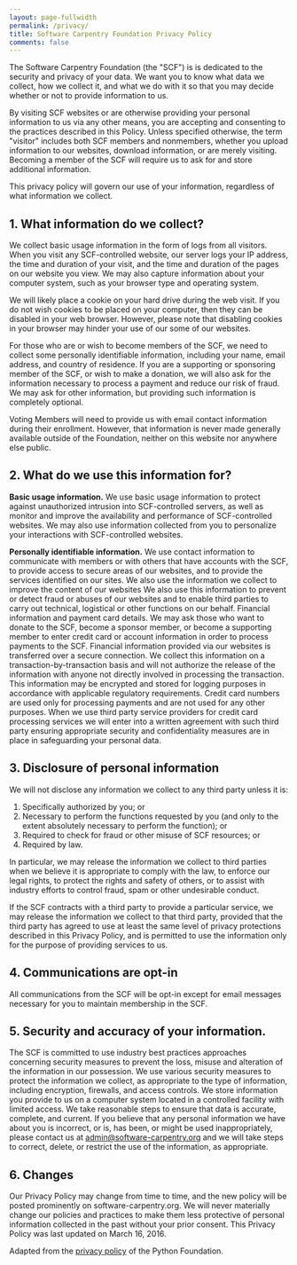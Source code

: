 ```yaml
---
layout: page-fullwidth
permalink: /privacy/
title: Software Carpentry Foundation Privacy Policy
comments: false
---
```


The Software Carpentry Foundation (the "SCF") is is dedicated to the security
and privacy of your data. We want you to know what data we collect, how we
collect it, and what we do with it so that you may decide whether or not to
provide information to us.

By visiting SCF websites or are otherwise providing your personal information to
us via any other means, you are accepting and consenting to the practices
described in this Policy. Unless specified otherwise, the term "visitor"
includes both SCF members and nonmembers, whether you upload information to our
websites, download information, or are merely visiting.  Becoming a member of
the SCF will require us to ask for and store additional information.

This privacy policy will govern our use of your information, regardless of what
information we collect.

## 1. What information do we collect?

We collect basic usage information in the form of logs from all visitors. When
you visit any SCF-controlled website, our server logs your IP address, the time
and duration of your visit, and the time and duration of the pages on our
website you view. We may also capture information about your computer system,
such as your browser type and operating system.

We will likely place a cookie on your hard drive during the web visit. If you do
not wish cookies to be placed on your computer, then they can be disabled in
your web browser. However, please note that disabling cookies in your browser
may hinder your use of our some of our websites.

For those who are or wish to become members of the SCF, we need to collect some
personally identifiable information, including your name, email address, and
country of residence. If you are a supporting or sponsoring member of the SCF,
or wish to make a donation, we will also ask for the information necessary to
process a payment and reduce our risk of fraud. We may ask for other
information, but providing such information is completely optional.

Voting Members will need to provide us with email contact information during
their enrollment. However, that information is never made generally available
outside of the Foundation, neither on this website nor anywhere else public.

## 2. What do we use this information for?

**Basic usage information.** We use basic usage information to protect against
unauthorized intrusion into SCF-controlled servers, as well as monitor and
improve the availability and performance of SCF-controlled websites. We may
also use information collected from you to personalize your interactions with
SCF-controlled websites.

**Personally identifiable information.** We use contact information to
communicate with members or with others that have accounts with the SCF, to
provide access to secure areas of our websites, and to provide the services
identified on our sites. We also use the information we collect to improve the
content of our websites We also use this information to prevent or detect
fraud or abuses of our websites and to enable third parties to carry out
technical, logistical or other functions on our behalf.   Financial
information and payment card details. We may ask those who want to donate to
the SCF, become a sponsor member, or become a supporting member to enter
credit card or account information in order to process payments to the SCF.
Financial information provided via our websites is transferred over a secure
connection. We collect this information on a transaction-by-transaction basis
and will not authorize the release of the information with anyone not directly
involved in processing the transaction. This information may be encrypted and
stored for logging purposes in accordance with applicable regulatory
requirements. Credit card numbers are used only for processing payments and
are not used for any other purposes. When we use third party service providers
for credit card processing services we will enter into a written agreement
with such third party ensuring appropriate security and confidentiality
measures are in place in safeguarding your personal data.

## 3. Disclosure of personal information

We will not disclose any information we collect to any third party unless it is:

1. Specifically authorized by you; or
2. Necessary to perform the functions
requested by you (and only to the extent absolutely necessary to perform the
function); or
3. Required to check for fraud or other misuse of SCF resources; or
4. Required by law.

In particular, we may release the information we collect to third parties when
we believe it is appropriate to comply with the law, to enforce our legal
rights, to protect the rights and safety of others, or to assist with industry
efforts to control fraud, spam or other undesirable conduct.

If the SCF contracts with a third party to provide a particular service, we may
release the information we collect to that third party, provided that the third
party has agreed to use at least the same level of privacy protections described
in this Privacy Policy, and is permitted to use the information only for the
purpose of providing services to us.

## 4. Communications are opt-in

All communications from the SCF will be opt-in except for email messages
necessary for you to maintain membership in the SCF.

## 5. Security and accuracy of your information.

The SCF is committed to use industry best practices approaches concerning
security measures to prevent the loss, misuse and alteration of the information
in our possession. We use various security measures to protect the information
we collect, as appropriate to the type of information, including encryption,
firewalls, and access controls. We store information you provide to us on a
computer system located in a controlled facility with limited access. We take
reasonable steps to ensure that data is accurate, complete, and current.   If
you believe that any personal information we have about you is incorrect, or is,
has been, or might be used inappropriately, please contact us at
admin@software-carpentry.org and we will take steps to correct, delete, or
restrict the use of the information, as appropriate.

## 6. Changes

Our Privacy Policy may change from time to time, and the new policy will be
posted prominently on software-carpentry.org. We will never materially change
our policies and practices to make them less protective of personal information
collected in the past without your prior consent. This Privacy Policy was last
updated on March 16, 2016.

Adapted from the [privacy policy](https://www.python.org/privacy/) of the Python
Foundation.
